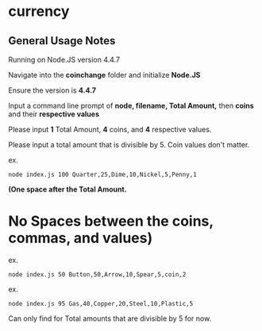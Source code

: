 # currency

General Usage Notes
--------------------

Running on Node.JS version 4.4.7

Navigate into the **coinchange** folder and initialize **Node.JS**

Ensure the version is **4.4.7**

Input a command line prompt of **node, filename, Total Amount,** then **coins** and their **respective values**

Please input **1** Total Amount, **4** coins, and **4** respective values.

Please input a total amount that is divisible by 5. Coin values don't matter.

ex.
```
node index.js 100 Quarter,25,Dime,10,Nickel,5,Penny,1
```
**(One space after the Total Amount.**
# No Spaces between the coins, commas, and values)

ex.
```
node index.js 50 Button,50,Arrow,10,Spear,5,coin,2
```
ex.
```
node index.js 95 Gas,40,Copper,20,Steel,10,Plastic,5
```

Can only find for Total amounts that are divisible by 5 for now.
